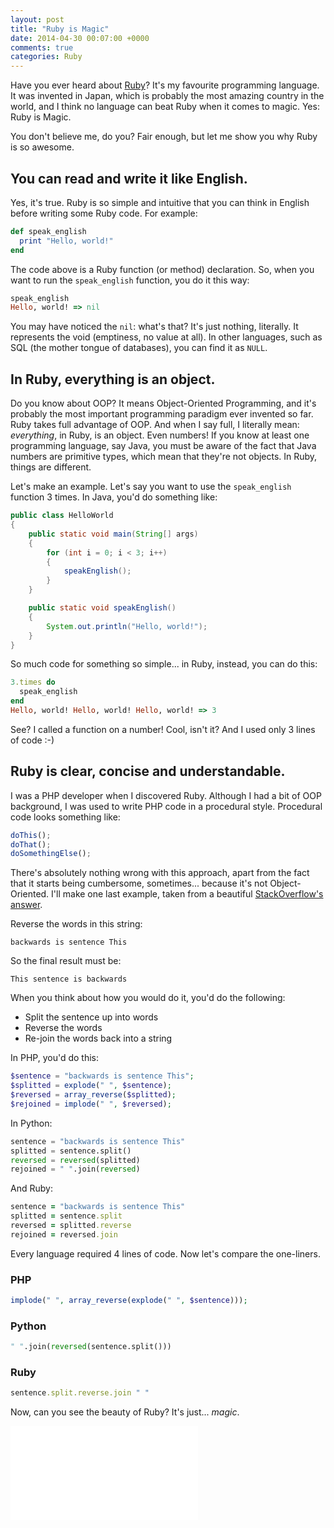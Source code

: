 ```yaml
---
layout: post
title: "Ruby is Magic"
date: 2014-04-30 00:07:00 +0000
comments: true
categories: Ruby
---
```

Have you ever heard about [Ruby](http://ruby-lang.org/)? It's my favourite programming language. It was invented in Japan, which is probably the most amazing country in the world, and I think no language can beat Ruby when it comes to magic. Yes: Ruby is Magic.

You don't believe me, do you? Fair enough, but let me show you why Ruby is so awesome.

## You can read and write it like English.

Yes, it's true. Ruby is so simple and intuitive that you can think in English before writing some Ruby code. For example:

``` ruby
def speak_english
  print "Hello, world!"
end
```

The code above is a Ruby function (or method) declaration. So, when you want to run the `speak_english` function, you do it this way:

``` ruby
speak_english
Hello, world! => nil
```

You may have noticed the `nil`: what's that? It's just nothing, literally. It represents the void (emptiness, no value at all). In other languages, such as SQL (the mother tongue of databases), you can find it as `NULL`.

## In Ruby, everything is an object.

Do you know about OOP? It means Object-Oriented Programming, and it's probably the most important programming paradigm ever invented so far. Ruby takes full advantage of OOP. And when I say full, I literally mean: *everything*, in Ruby, is an object. Even numbers! If you know at least one programming language, say Java, you must be aware of the fact that Java numbers are primitive types, which mean that they're not objects. In Ruby, things are different.

Let's make an example. Let's say you want to use the `speak_english` function 3 times. In Java, you'd do something like:

``` java
public class HelloWorld
{
    public static void main(String[] args)
    {
        for (int i = 0; i < 3; i++)
        {
            speakEnglish();
        }
    }

    public static void speakEnglish()
    {
        System.out.println("Hello, world!");
    }
}
```

So much code for something so simple... in Ruby, instead, you can do this:

``` ruby
3.times do
  speak_english
end
Hello, world! Hello, world! Hello, world! => 3
```

See? I called a function on a number! Cool, isn't it? And I used only 3 lines of code :-)

## Ruby is clear, concise and understandable.

I was a PHP developer when I discovered Ruby. Although I had a bit of OOP background, I was used to write PHP code in a procedural style. Procedural code looks something like:

``` javascript
doThis();
doThat();
doSomethingElse();
```

There's absolutely nothing wrong with this approach, apart from the fact that it starts being cumbersome, sometimes... because it's not Object-Oriented. I'll make one last example, taken from a beautiful [StackOverflow's answer](https://stackoverflow.com/questions/1113611/what-does-ruby-have-that-python-doesnt-and-vice-versa#answer-4102608).

Reverse the words in this string:

    backwards is sentence This

So the final result must be:

    This sentence is backwards

When you think about how you would do it, you'd do the following:

- Split the sentence up into words
- Reverse the words
- Re-join the words back into a string

In PHP, you'd do this:

``` php
$sentence = "backwards is sentence This";
$splitted = explode(" ", $sentence);
$reversed = array_reverse($splitted);
$rejoined = implode(" ", $reversed);
```

In Python:

``` python
sentence = "backwards is sentence This"
splitted = sentence.split()
reversed = reversed(splitted)
rejoined = " ".join(reversed)
```

And Ruby:

``` ruby
sentence = "backwards is sentence This"
splitted = sentence.split
reversed = splitted.reverse
rejoined = reversed.join
```

Every language required 4 lines of code. Now let's compare the one-liners.

### PHP

``` php
implode(" ", array_reverse(explode(" ", $sentence)));
```

### Python

``` python
" ".join(reversed(sentence.split()))
```

### Ruby

``` ruby
sentence.split.reverse.join " "
```

Now, can you see the beauty of Ruby? It's just... *magic*.

<div class="fluidMedia">
  <iframe src="//www.youtube-nocookie.com/embed/NLQzSZmxJLQ" frameborder="0" allowfullscreen></iframe>
</div>

